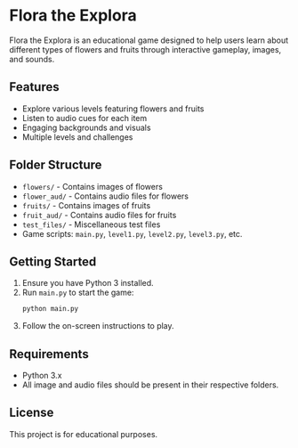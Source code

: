 # Flora the Explora

Flora the Explora is an educational game designed to help users learn about different types of flowers and fruits through interactive gameplay, images, and sounds.

## Features
- Explore various levels featuring flowers and fruits
- Listen to audio cues for each item
- Engaging backgrounds and visuals
- Multiple levels and challenges

## Folder Structure
- `flowers/` - Contains images of flowers
- `flower_aud/` - Contains audio files for flowers
- `fruits/` - Contains images of fruits
- `fruit_aud/` - Contains audio files for fruits
- `test_files/` - Miscellaneous test files
- Game scripts: `main.py`, `level1.py`, `level2.py`, `level3.py`, etc.

## Getting Started
1. Ensure you have Python 3 installed.
2. Run `main.py` to start the game:
   ```cmd
   python main.py
   ```
3. Follow the on-screen instructions to play.

## Requirements
- Python 3.x
- All image and audio files should be present in their respective folders.

## License
This project is for educational purposes.
